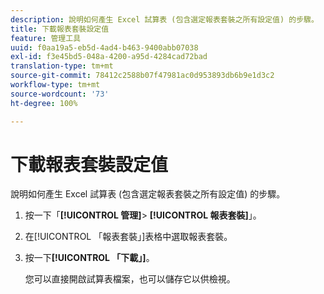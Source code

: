 ```yaml
---
description: 說明如何產生 Excel 試算表 (包含選定報表套裝之所有設定值) 的步驟。
title: 下載報表套裝設定值
feature: 管理工具
uuid: f0aa19a5-eb5d-4ad4-b463-9400abb07038
exl-id: f3e45bd5-048a-4200-a95d-4284cad72bad
translation-type: tm+mt
source-git-commit: 78412c2588b07f47981ac0d953893db6b9e1d3c2
workflow-type: tm+mt
source-wordcount: '73'
ht-degree: 100%

---
```


# 下載報表套裝設定值

說明如何產生 Excel 試算表 (包含選定報表套裝之所有設定值) 的步驟。

1. 按一下「**[!UICONTROL 管理]**> **[!UICONTROL 報表套裝]**」。
1. 在[!UICONTROL 「報表套裝」]表格中選取報表套裝。
1. 按一下&#x200B;**[!UICONTROL 「下載」]**。

   您可以直接開啟試算表檔案，也可以儲存它以供檢視。
